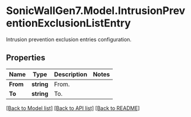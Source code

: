 # SonicWallGen7.Model.IntrusionPreventionExclusionListEntry
Intrusion prevention exclusion entries configuration.

## Properties

Name | Type | Description | Notes
------------ | ------------- | ------------- | -------------
**From** | **string** | From. | 
**To** | **string** | To. | 

[[Back to Model list]](../README.md#documentation-for-models) [[Back to API list]](../README.md#documentation-for-api-endpoints) [[Back to README]](../README.md)

